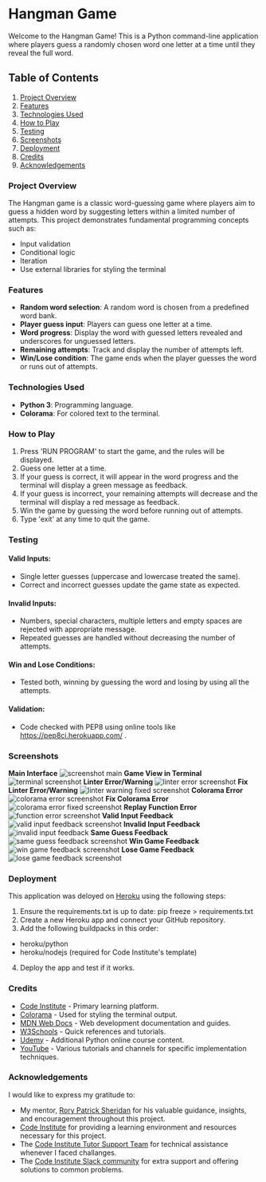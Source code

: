 # Hangman Game

Welcome to the Hangman Game! This is a Python command-line application where players guess a randomly chosen word one letter at a time until they reveal the full word.

## Table of Contents

1. [Project Overview](#project-overview)
2. [Features](#features)
3. [Technologies Used](#technologies-used)
4. [How to Play](#how-to-play)
5. [Testing](#testing)
6. [Screenshots](#screenshots)
7. [Deployment](#deployment)
8. [Credits](#credits)
9. [Acknowledgements](#acknowledgements)

### Project Overview

The Hangman game is a classic word-guessing game where players aim to guess a hidden word by suggesting letters within a limited number of attempts. This project demonstrates fundamental programming concepts such as:
* Input validation
* Conditional logic
* Iteration
* Use external libraries for styling the terminal

### Features

- **Random word selection**: A random word is chosen from a predefined word bank.
- **Player guess input**: Players can guess one letter at a time.
- **Word progress**: Display the word with guessed letters revealed and underscores for unguessed letters.
- **Remaining attempts**: Track and display the number of attempts left.
- **Win/Lose condition**: The game ends when the player guesses the word or runs out of attempts.

### Technologies Used

- **Python 3**: Programming language.
- **Colorama**: For colored text to the terminal.

### How to Play

1. Press 'RUN PROGRAM' to start the game, and the rules will be displayed.
2. Guess one letter at a time.
3. If your guess is correct, it will appear in the word progress and the terminal will display a green message as feedback.
4. If your guess is incorrect, your remaining attempts will decrease and the terminal will display a red message as feedback.
5. Win the game by guessing the word before running out of attempts.
6. Type 'exit' at any time to quit the game.

### Testing

#### Valid Inputs:
- Single letter guesses (uppercase and lowercase treated the same).
- Correct and incorrect guesses update the game state as expected.

#### Invalid Inputs:
- Numbers, special characters, multiple letters and empty spaces are rejected with appropriate message.
- Repeated guesses are handled without decreasing the number of attempts.

#### Win and Lose Conditions:
- Tested both, winning by guessing the word and losing by using all the attempts.

#### Validation:
- Code checked with PEP8 using online tools like https://pep8ci.herokuapp.com/ .

### Screenshots

**Main Interface** ![screenshot main](assets/readme-images/hangman.heroku.png)
**Game View in Terminal** ![terminal screenshot](assets/readme-images/game.starting.terminal.png)
**Linter Error/Warning** ![linter error screenshot](assets/readme-images/errors.hangman.linter.png)
**Fix Linter Error/Warning** ![linter warning fixed screenshot](assets/readme-images/fix.errors.linter.png)
**Colorama Error** ![colorama error screenshot](assets/readme-images/error.hangman.colorama.png)
**Fix Colorama Error** ![colorama error fixed screenshot](assets/readme-images/colorama.fixed.png)
**Replay Function Error** ![function error screenshot](assets/readme-images/error.hangman.replay.function.png)
**Valid Input Feedback** ![valid input feedback screenshot](assets/readme-images/valid.input.feedback.png)
**Invalid Input Feedback** ![invalid input feedback](assets/readme-images/invalid.input.feedback.png)
**Same Guess Feedback** ![same guess feedback screenshot](assets/readme-images/same.guess.feedback.png)
**Win Game Feedback** ![win game feedback screenshot](assets/readme-images/win.game.feedback.png)
**Lose Game Feedback** ![lose game feedback screenshot](assets/readme-images/lose.game.feedback.png)

### Deployment

This application was deloyed on [Heroku](https://www.heroku.com/) using the following steps:
1. Ensure the requirements.txt is up to date: pip freeze > requirements.txt
2. Create a new Heroku app and connect your GitHub repository.
3. Add the following buildpacks in this order:
- heroku/python
- heroku/nodejs (required for Code Institute's template)
4. Deploy the app and test if it works.

### Credits

- [Code Institute](https://codeinstitute.net/) - Primary learning platform.
- [Colorama](https://pypi.org/project/colorama/) - Used for styling the terminal output.
- [MDN Web Docs](https://developer.mozilla.org/) - Web development documentation and guides.
- [W3Schools](https://www.w3schools.com/) - Quick references and tutorials.
- [Udemy](https://www.udemy.com/) - Additional Python online course content.
- [YouTube](https://www.youtube.com/) - Various tutorials and channels for specific implementation techniques.

### Acknowledgements

I would like to express my gratitude to:
- My mentor, [Rory Patrick Sheridan](https://github.com/Ri-Dearg) for his valuable guidance, insights, and encouragement throughout this project.
- [Code Institute](https://codeinstitute.net/) for providing a learning environment and resources necessary for this project.
- The [Code Institute Tutor Support Team](https://learn.codeinstitute.net/ci_support/disdcc_3/support) for technical assistance whenever I faced challanges.
- The [Code Institute Slack community](https://code-institute-room.slack.com) for extra support and offering solutions to common problems.